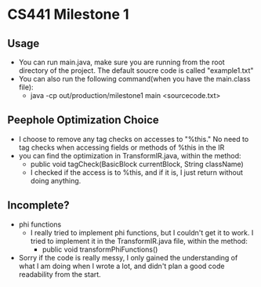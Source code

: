 # CS441 Milestone 1

## Usage

- You can run main.java, make sure you are running from the root directory of the project. The default soucre code is
  called "example1.txt"
- You can also run the following command(when you have the main.class file):
    - java -cp out/production/milestone1 main <sourcecode.txt>

## Peephole Optimization Choice

- I choose to remove any tag checks on accesses to "%this." No need to tag checks when accessing fields or methods of
  %this in the IR
- you can find the optimization in TransformIR.java, within the method:
    - public void tagCheck(BasicBlock currentBlock, String className)
    - I checked if the access is to %this, and if it is, I just return without doing anything.

## Incomplete?

- phi functions
    - I really tried to implement phi functions, but I couldn't get it to work. I tried to implement it in the
      TransformIR.java file, within the method:
        - public void transformPhiFunctions()
- Sorry if the code is really messy, I only gained the understanding of what I am doing when I wrote a lot, and didn't
  plan a good code readability from the start.

